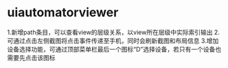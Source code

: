 # uiautomatorviewer
1.新增path条目，可以查看view的层级关系，以view所在层级中实际索引输出
2.可通过点击左侧截图将点击事件传递至手机，同时会刷新截图和布局信息
3.增加设备选择功能，可通过顶部菜单栏最后一个图标“D”选择设备，若只有一个设备也需要先点击该图标
